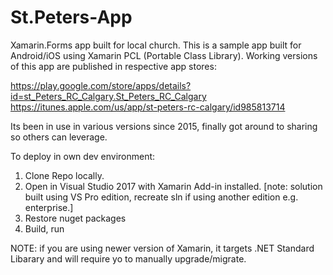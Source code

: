 # St.Peters-App
Xamarin.Forms app built for local church. This is a sample app built for Android/iOS using Xamarin PCL (Portable Class Library). Working versions of this app are published in respective app stores:

https://play.google.com/store/apps/details?id=st_Peters_RC_Calgary.St_Peters_RC_Calgary <br/>
https://itunes.apple.com/us/app/st-peters-rc-calgary/id985813714

Its been in use in various versions since 2015, finally got around to sharing so others can leverage.

To deploy in own dev environment:
1. Clone Repo locally.
2. Open in Visual Studio 2017 with Xamarin Add-in installed. 
     [note: solution built using VS Pro edition, recreate sln if using another edition e.g. enterprise.]
2. Restore nuget packages
3. Build, run 

NOTE: if you are using newer version of Xamarin, it targets .NET Standard Libarary and will require yo to manually upgrade/migrate. 
